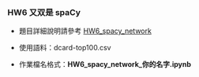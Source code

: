 ### HW6 又双是 spaCy

- 題目詳細說明請參考 [HW6_spacy_network](https://drive.google.com/file/d/1zlFHcWm5a80aPYxDOvvWMKEWqonuS8Nx/view?usp=sharing)

- 使用語料：dcard-top100.csv

- 作業檔名格式：**HW6_spacy_network_你的名字.ipynb**
